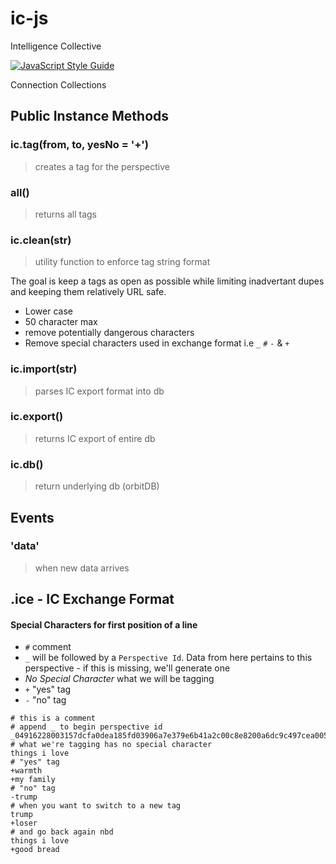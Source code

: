 # ic-js

Intelligence Collective

[![JavaScript Style Guide](https://img.shields.io/badge/code_style-standard-brightgreen.svg)](https://standardjs.com)

Connection Collections


## Public Instance Methods

### ic.tag(from, to, yesNo = '+')
> creates a tag for the perspective

### all()
> returns all tags

### ic.clean(str)
> utility function to enforce tag string format

The goal is keep a tags as open as possible while limiting inadvertant dupes and keeping them relatively URL safe.
* Lower case
* 50 character max
* remove potentially dangerous characters
* Remove special characters used in exchange format i.e `_` `#` `-` & `+`

### ic.import(str)
> parses IC export format into db

### ic.export()
> returns IC export of entire db

### ic.db()
> return underlying db (orbitDB)

## Events

### 'data'
> when new data arrives


## .ice - IC Exchange Format

#### Special Characters for first position of a line
* `#` comment
* `_` will be followed by a `Perspective Id`. Data from here pertains to this perspective - if this is missing, we'll generate one
* *No Special Character* what we will be tagging
* `+` "yes" tag
* `-` "no" tag

```
# this is a comment
# append _ to begin perspective id
_04916228003157dcfa0dea185fd03906a7e379e6b41a2c00c8e8200a6dc9c497cea0053387a1194d526b48d9f3f5f8448080aca756de8351c2589dc4a9a881014b
# what we're tagging has no special character
things i love
# "yes" tag
+warmth
+my family
# "no" tag
-trump
# when you want to switch to a new tag
trump
+loser
# and go back again nbd
things i love
+good bread

```
